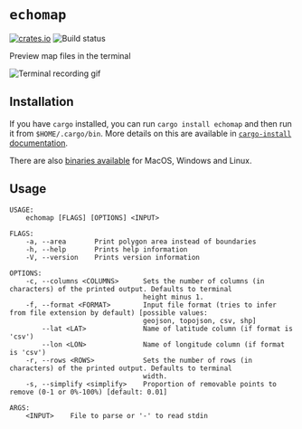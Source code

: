 # `echomap`

[![crates.io](https://img.shields.io/crates/v/echomap.svg)](https://crates.io/crates/echomap)
![Build status](https://github.com/pjsier/echomap/workflows/CI%20Checks/badge.svg)

Preview map files in the terminal

![Terminal recording gif](https://raw.githubusercontent.com/pjsier/echomap/main/img/recording.gif?raw=true)

## Installation

If you have `cargo` installed, you can run `cargo install echomap` and then run it from `$HOME/.cargo/bin`. More details on this are available in [`cargo-install` documentation](https://doc.rust-lang.org/cargo/commands/cargo-install.html).

There are also [binaries available](https://github.com/pjsier/echomap/releases) for MacOS, Windows and Linux.

## Usage

```
USAGE:
    echomap [FLAGS] [OPTIONS] <INPUT>

FLAGS:
    -a, --area       Print polygon area instead of boundaries
    -h, --help       Prints help information
    -V, --version    Prints version information

OPTIONS:
    -c, --columns <COLUMNS>      Sets the number of columns (in characters) of the printed output. Defaults to terminal
                                 height minus 1.
    -f, --format <FORMAT>        Input file format (tries to infer from file extension by default) [possible values:
                                 geojson, topojson, csv, shp]
        --lat <LAT>              Name of latitude column (if format is 'csv')
        --lon <LON>              Name of longitude column (if format is 'csv')
    -r, --rows <ROWS>            Sets the number of rows (in characters) of the printed output. Defaults to terminal
                                 width.
    -s, --simplify <simplify>    Proportion of removable points to remove (0-1 or 0%-100%) [default: 0.01]

ARGS:
    <INPUT>    File to parse or '-' to read stdin
```
